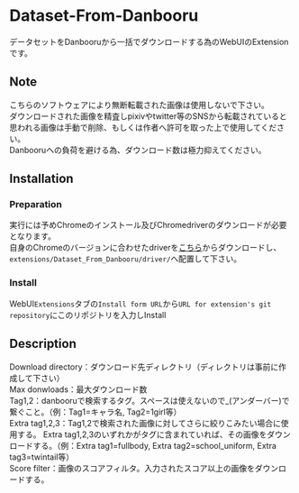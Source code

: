 # Dataset-From-Danbooru
データセットをDanbooruから一括でダウンロードする為のWebUIのExtensionです。
## Note
こちらのソフトウェアにより無断転載された画像は使用しないで下さい。  
ダウンロードされた画像を精査しpixivやtwitter等のSNSから転載されていると思われる画像は手動で削除、もしくは作者へ許可を取った上で使用してください。  
Danbooruへの負荷を避ける為、ダウンロード数は極力抑えてください。
## Installation
### Preparation
実行には予めChromeのインストール及びChromedriverのダウンロードが必要となります。  
自身のChromeのバージョンに合わせたdriverを[こちら](https://chromedriver.chromium.org/downloads)からダウンロードし、`extensions/Dataset_From_Danbooru/driver/`へ配置して下さい。
### Install
WebUI`Extensions`タブの`Install form URL`から`URL for extension's git repository`にこのリポジトリを入力しInstall
## Description
Download directory：ダウンロード先ディレクトリ（ディレクトリは事前に作成して下さい）  
Max donwloads：最大ダウンロード数  
Tag1,2：danbooruで検索するタグ。スペースは使えないので_(アンダーバー)で繋ぐこと。（例：Tag1=キャラ名, Tag2=1girl等）  
Extra tag1,2,3：Tag1,2で検索された画像に対してさらに絞りこみたい場合に使用する。  Extra tag1,2,3のいずれかがタグに含まれていれば、その画像をダウンロードする。（例：Extra tag1=fullbody, Extra tag2=school_uniform, Extra tag3=twintail等）  
Score filter：画像のスコアフィルタ。入力されたスコア以上の画像をダウンロードする。
